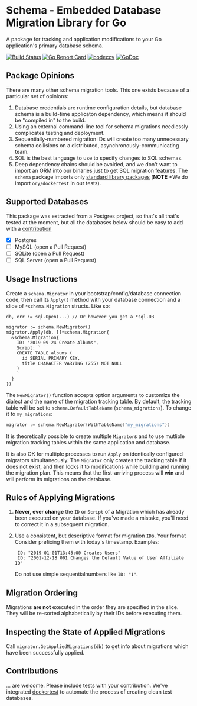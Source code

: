# Schema - Embedded Database Migration Library for Go

A package for tracking and application modifications to your Go application's
primary database schema.

[![Build Status](https://travis-ci.org/adlio/schema.svg?branch=master)](https://travis-ci.org/adlio/schema)
[![Go Report Card](https://goreportcard.com/badge/github.com/adlio/schema)](https://goreportcard.com/report/github.com/adlio/schema)
[![codecov](https://codecov.io/gh/adlio/schema/branch/master/graph/badge.svg)](https://codecov.io/gh/adlio/schema)
[![GoDoc](https://godoc.org/github.com/adlio/schema?status.svg)](https://godoc.org/github.com/adlio/schema)

## Package Opinions

There are many other schema migration tools. This one exists because of a
particular set of opinions:

1. Database credentials are runtime configuration details, but database
schema is a build-time applicaton dependency, which means it should be
"compiled in" to the build.
2. Using an external command-line tool for schema migrations needlessly
complicates testing and deployment.
3. Sequentially-numbered migration IDs will create too many unnecessary
schema collisions on a distributed, asynchronously-communicating team.
4. SQL is the best language to use to specify changes to SQL schemas.
5. Deep dependency chains should be avoided, and we don't want to import
an ORM into our binaries just to get SQL migration features. The
`schema` package imports only
[standard library packages](https://godoc.org/github.com/adlio/schema?imports)
(**NOTE** *We do import `ory/dockertest` in our tests).

## Supported Databases

This package was extracted from a Postgres project, so that's all that's
tested at the moment, but all the databases below should be easy to add
with a [contribution](#contributions)

- [x] Postgres
- [ ] MySQL (open a Pull Request)
- [ ] SQLite (open a Pull Request)
- [ ] SQL Server (open a Pull Request)

## Usage Instructions

Create a `schema.Migrator` in your bootstrap/config/database connection code,
then call its `Apply()` method with your database connection and a slice of
`*schema.Migration` structs. Like so:

    db, err := sql.Open(...) // Or however you get a *sql.DB

    migrator := schema.NewMigrator()
    migrator.Apply(db, []*schema.Migration{
      &schema.Migration{
        ID: "2019-09-24 Create Albums",
        Script: `
        CREATE TABLE albums (
          id SERIAL PRIMARY KEY,
          title CHARACTER VARYING (255) NOT NULL
        )
        `
      }
    })

The `NewMigrator()` function accepts option arguments to customize the dialect
and the name of the migration tracking table. By default, the tracking table
will be set to `schema.DefaultTableName` (`schema_migrations`). To change it
to `my_migrations`:

```go
migrator := schema.NewMigrator(WithTableName("my_migrations"))
```

It is theoretically possible to create multiple `Migrator`s and to use mutliple
migration tracking tables within the same application and database.

It is also OK for multiple processes to run `Apply` on identically configured
migrators simultaneously. The `Migrator` only creates the tracking table if it
does not exist, and then locks it to modifications while building and running
the migration plan. This means that the first-arriving process will **win** and
will perform its migrations on the database.

## Rules of Applying Migrations

1. **Never, ever change** the `ID` or `Script` of a Migration which has already
been executed on your database. If you've made a mistake, you'll need to correct
it in a subsequent migration.
2. Use a consistent, but descriptive format for migration `ID`s. Your format
Consider
prefixing them with today's timestamp. Examples:

        ID: "2019-01-01T13:45:00 Creates Users"
        ID: "2001-12-18 001 Changes the Default Value of User Affiliate ID"

    Do not use simple sequentialnumbers like `ID: "1"`.

## Migration Ordering

Migrations **are not** executed in the order they are specified in the slice.
They will be re-sorted alphabetically by their IDs before executing them.

## Inspecting the State of Applied Migrations

Call `migrator.GetAppliedMigrations(db)` to get info about migrations which
have been successfully applied.

## Contributions

... are welcome. Please include tests with your contribution. We've integrated
[dockertest](https://github.com/ory/dockertest) to automate the process of
creating clean test databases.
